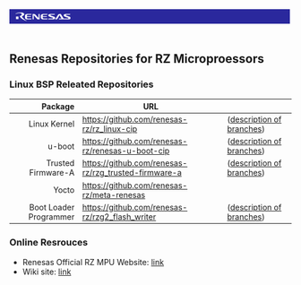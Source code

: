 <img src="https://github.com/renesas-rz/.github/blob/main/banner.png">
<div align="center">
<br>
</div>

## Renesas Repositories for RZ Microproessors 

### Linux BSP Releated Repositories
| Package | URL |  |
| ---: | --- | --- |
| Linux Kernel | https://github.com/renesas-rz/rz_linux-cip | ([description of branches](https://github.com/renesas-rz/rz_linux-cip/wiki)) |
| u-boot | https://github.com/renesas-rz/renesas-u-boot-cip | ([description of branches](https://github.com/renesas-rz/renesas-u-boot-cip/wiki)) |
| Trusted Firmware-A | https://github.com/renesas-rz/rzg_trusted-firmware-a | ([description of branches](https://github.com/renesas-rz/rzg_trusted-firmware-a/wiki)) |
| Yocto | https://github.com/renesas-rz/meta-renesas ||
| Boot Loader Programmer | https://github.com/renesas-rz/rzg2_flash_writer | ([description of branches](https://github.com/renesas-rz/rzg2_flash_writer/wiki)) |

### Online Resrouces
* Renesas Official RZ MPU Website: [link](https://www.renesas.com/en/products/microcontrollers-microprocessors/rz-mpus)
* Wiki site: [link](https://renesas-wiki.atlassian.net/wiki/spaces/REN/overview)
